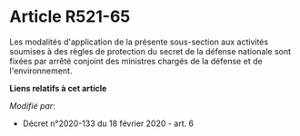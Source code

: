 # Article R521-65

Les modalités d'application de la présente sous-section aux activités soumises à des règles de protection du secret de la
défense nationale sont fixées par arrêté conjoint des ministres chargés de la défense et de l'environnement.

**Liens relatifs à cet article**

_Modifié par_:

  - Décret n°2020-133 du 18 février 2020 - art. 6
